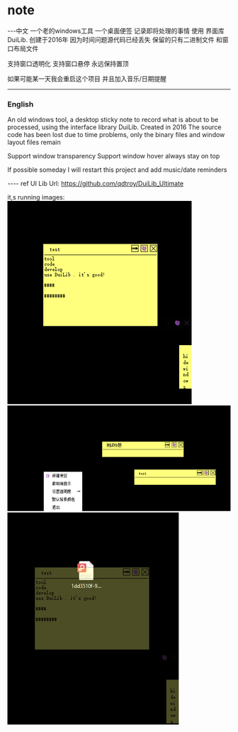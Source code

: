 # note
---中文
一个老的windows工具 一个桌面便签 记录即将处理的事情 使用 界面库 DuiLib. 创建于2016年 因为时间问题源代码已经丢失 保留的只有二进制文件 和窗口布局文件

支持窗口透明化
支持窗口悬停
永远保持置顶

如果可能某一天我会重启这个项目 并且加入音乐/日期提醒

-----
### English
An old windows tool, a desktop sticky note to record what is about to be processed, using the interface library DuiLib. Created in 2016 The source code has been lost due to time problems, only the binary files and window layout files remain

Support window transparency
Support window hover
always stay on top

If possible someday I will restart this project and add music/date reminders


---- ref UI Lib Url:
  https://github.com/qdtroy/DuiLib_Ultimate
  
 
 it,s running images:<br />
  ![image](https://github.com/ugpu/note/blob/main/example/note_1.png)<br />
  ![image](https://github.com/ugpu/note/blob/main/example/note_2.png)<br />
  ![image](https://github.com/ugpu/note/blob/main/example/note_3.png)<br />
  
